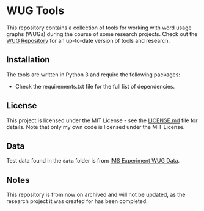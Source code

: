 # WUG Tools

This repository contains a collection of tools for working with word usage graphs (WUGs) during the course of some research projects. Check out the [WUG Repository](https://github.com/Garrafao/WUGs) for an up-to-date version of tools and research.

## Installation

The tools are written in Python 3 and require the following packages:
- Check the requirements.txt file for the full list of dependencies.

## License

This project is licensed under the MIT License - see the [LICENSE.md](LICENSE.md) file for details.
Note that only my own code is licensed under the MIT License. 

## Data

Test data found in the `data` folder is from [IMS Experiment WUG Data](https://www.ims.uni-stuttgart.de/en/research/resources/experiment-data/wugs/).

## Notes

This repository is from now on archived and will not be updated, as the research project it was created for has been completed.